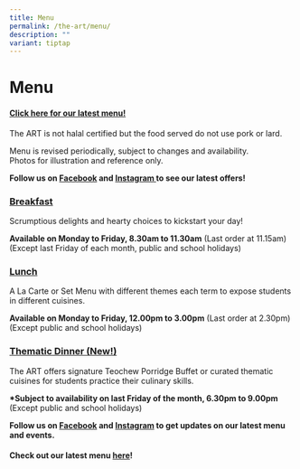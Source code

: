 ```yaml
---
title: Menu
permalink: /the-art/menu/
description: ""
variant: tiptap
---
```

<h1>Menu</h1>
<h4><strong><a href="https://go.gov.sg/apstheart-menu" rel="noopener noreferrer nofollow" target="_blank">Click here for our latest menu!</a></strong></h4>
<p>The ART is not halal certified but the food served do not use pork or
lard.</p>
<p>Menu is revised periodically, subject to changes and availability.
<br>Photos for illustration and reference only.</p>
<p><strong>Follow us on <a href="https://www.facebook.com/APStheART/" rel="noopener noreferrer nofollow" target="_blank">Facebook</a> and <a href="https://www.instagram.com/apstheart/" rel="noopener noreferrer nofollow" target="_blank">Instagram </a>to see our latest offers!</strong>
</p>
<h3><strong><a href="https://sites.google.com/view/the-art-menu/breakfast/" rel="noopener noreferrer nofollow" target="_blank">Breakfast</a></strong></h3>
<p>Scrumptious delights and hearty choices to kickstart your day!</p>
<p><strong>Available on Monday to Friday, 8.30am to 11.30am</strong> (Last
order at 11.15am)
<br>(Except last Friday of each month, public and school holidays)</p>
<h3><strong><a href="https://sites.google.com/view/the-art-menu/lunch/" rel="noopener noreferrer nofollow" target="_blank">Lunch</a></strong></h3>
<p>A La Carte or Set Menu with different themes each term to expose students
in different cuisines.</p>
<p><strong>Available on Monday to Friday, 12.00pm to 3.00pm</strong> (Last
order at 2.30pm)
<br>(Except public and school holidays)</p>
<p></p>
<p></p>
<h3><strong><a href="https://sites.google.com/view/the-art-menu" rel="noopener noreferrer nofollow" target="_blank">Thematic Dinner (New!)</a></strong></h3>
<p>The ART offers signature Teochew Porridge Buffet or curated thematic cuisines
for students practice their culinary skills.</p>
<p><strong>*Subject to availability on last Friday of the month, 6.30pm to 9.00pm</strong> 
<br>(Except public and school holidays)</p>
<p></p>
<p></p>
<p></p>
<p><strong>Follow us on <a href="https://www.facebook.com/APStheART/" rel="noopener noreferrer nofollow" target="_blank">Facebook</a> and <a href="https://www.instagram.com/apstheart/" rel="noopener noreferrer nofollow" target="_blank">Instagram</a> to get updates on our latest menu and events.</strong>
</p>
<h4>Check out our latest menu <a href="https://sites.google.com/view/the-art-menu/home" rel="noopener noreferrer nofollow" target="_blank">here</a>!<strong><br></strong></h4>
<p></p>
<p></p>